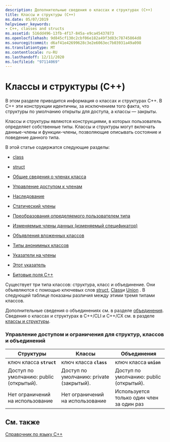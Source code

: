 ```yaml
---
description: Дополнительные сведения о классах и структурах (C++)
title: Классы и структуры (C++)
ms.date: 05/07/2019
helpviewer_keywords:
- C++, classes and structs
ms.assetid: 516dd496-13fb-4f17-845a-e9ca45437873
ms.openlocfilehash: 9d845cf130c2cbf06e182a49f3d83c78745864d8
ms.sourcegitcommit: d6af41e42699628c3e2e6063ec7b03931a49a098
ms.translationtype: MT
ms.contentlocale: ru-RU
ms.lasthandoff: 12/11/2020
ms.locfileid: "97114069"
---
```

# <a name="classes-and-structs-c"></a>Классы и структуры (C++)

В этом разделе приводится информация о классах и структурах C++. В C++ эти конструкции идентичны, за исключением того факта, что структуры по умолчанию открыты для доступа, а классы — закрыты.

Классы и структуры являются конструкциями, в которых пользователь определяет собственные типы. Классы и структуры могут включать данные-члены и функции-члены, позволяющие описывать состояние и поведение данного типа.

В этой статье содержатся следующие разделы:

- [class](../cpp/class-cpp.md)

- [struct](../cpp/struct-cpp.md)

- [Общие сведения о членах класса](../cpp/class-member-overview.md)

- [Управление доступом к членам](../cpp/member-access-control-cpp.md)

- [Наследование](../cpp/inheritance-cpp.md)

- [Статический члены](../cpp/static-members-cpp.md)

- [Преобразования определяемого пользователем типа](../cpp/user-defined-type-conversions-cpp.md)

- [Изменяемые члены данных (изменяемый спецификатор)](../cpp/mutable-data-members-cpp.md)

- [Объявления вложенных классов](../cpp/nested-class-declarations.md)

- [Типы анонимных классов](../cpp/anonymous-class-types.md)

- [Указатели на члены](../cpp/pointers-to-members.md)

- [Этот указатель](../cpp/this-pointer.md)

- [Битовые поля C++](../cpp/cpp-bit-fields.md)

Существует три типа классов: структура, класс и объединение. Они объявляются с помощью ключевых слов [struct](../cpp/struct-cpp.md), [Class](../cpp/class-cpp.md)и [Union](../cpp/unions.md) . В следующей таблице показаны различия между этими тремя типами классов.

Дополнительные сведения о объединениях см. в разделе [объединения](../cpp/unions.md). Сведения о классах и структурах в C++/CLI и C++/CX см. в разделе [классы и структуры](../extensions/classes-and-structs-cpp-component-extensions.md).

### <a name="access-control-and-constraints-of-structures-classes-and-unions"></a>Управление доступом и ограничения для структур, классов и объединений

|Структуры|Классы|Объединения|
|----------------|-------------|------------|
|ключ класса **`struct`**|ключ класса **`class`**|ключ класса **`union`**|
|Доступ по умолчанию: public (открытый).|Доступ по умолчанию: private (закрытый).|Доступ по умолчанию: public (открытый).|
|Нет ограничений на использование|Нет ограничений на использование|Используется только один член за один раз|

## <a name="see-also"></a>См. также

[Справочник по языку C++](../cpp/cpp-language-reference.md)
